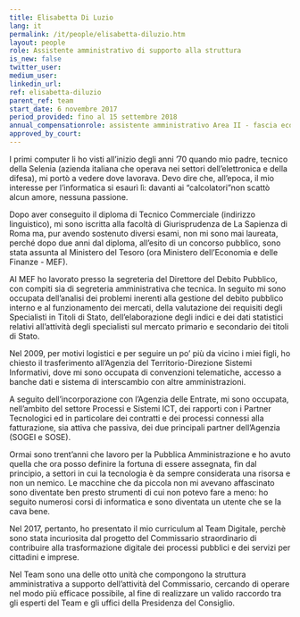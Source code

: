 ```yaml
---
title: Elisabetta Di Luzio
lang: it
permalink: /it/people/elisabetta-diluzio.htm 
layout: people
role: Assistente amministrativo di supporto alla struttura
is_new: false
twitter_user: 
medium_user: 
linkedin_url:
ref: elisabetta-diluzio
parent_ref: team
start_date: 6 novembre 2017
period_provided: fino al 15 settembre 2018
annual_compensationrole: assistente amministrativo Area II - fascia economica F3 
approved_by_court: 
---
```

I primi computer li ho visti all’inizio degli anni ’70 quando mio padre, tecnico della Selenia (azienda italiana che operava nei settori dell’elettronica e della difesa), mi portò a vedere dove lavorava. Devo dire che, all’epoca, il mio interesse per l’informatica si esaurì lì: davanti ai “calcolatori”non scattò alcun amore, nessuna passione.

Dopo aver conseguito il diploma di Tecnico Commerciale (indirizzo linguistico), mi sono iscritta alla facoltà di Giurisprudenza de La Sapienza di Roma ma, pur avendo sostenuto diversi esami, non mi sono mai laureata, perché dopo due anni dal diploma, all’esito di un concorso pubblico, sono stata assunta al Ministero del Tesoro (ora Ministero dell’Economia e delle Finanze - MEF).

Al MEF ho lavorato presso la segreteria del Direttore del Debito Pubblico, con compiti sia di segreteria amministrativa che tecnica. In seguito mi sono occupata dell’analisi dei problemi inerenti alla gestione del debito pubblico interno e al funzionamento dei mercati, della valutazione dei requisiti degli Specialisti in Titoli di Stato, dell’elaborazione degli indici e dei dati statistici relativi all’attività degli specialisti sul mercato primario e secondario dei titoli di Stato. 

Nel 2009, per motivi logistici e per seguire un po’ più da vicino i miei figli, ho chiesto il trasferimento all’Agenzia del Territorio-Direzione Sistemi Informativi, dove mi sono occupata di convenzioni telematiche, accesso a banche dati e sistema di interscambio con altre amministrazioni. 

A seguito dell’incorporazione con l’Agenzia delle Entrate, mi sono occupata, nell’ambito del settore Processi e Sistemi ICT, dei rapporti con i Partner Tecnologici ed in particolare dei contratti e dei processi connessi alla fatturazione, sia attiva che passiva, dei due principali partner dell’Agenzia (SOGEI e SOSE). 

Ormai sono trent’anni che lavoro per la Pubblica Amministrazione e ho avuto quella che ora posso definire la fortuna di essere assegnata, fin dal principio, a settori in cui la tecnologia è da sempre considerata una risorsa e non un nemico. Le macchine che da piccola non mi avevano affascinato sono diventate ben presto strumenti di cui non potevo fare a meno: ho seguito numerosi corsi di informatica e sono diventata un utente che se la cava bene. 

Nel 2017, pertanto, ho presentato il mio curriculum al Team Digitale, perchè sono stata incuriosita dal progetto del Commissario straordinario di contribuire alla trasformazione digitale dei processi pubblici e dei servizi per cittadini e imprese. 

Nel Team sono una delle otto unità che compongono la struttura amministrativa a supporto dell’attività del Commissario, cercando di operare nel modo più efficace possibile, al fine di realizzare un valido raccordo tra gli esperti del Team e gli uffici della Presidenza del Consiglio.  
